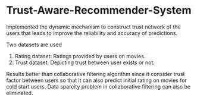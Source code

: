 # Trust-Aware-Recommender-System
Implemented the dynamic mechanism to construct trust network of the users that leads to improve the reliability and accuracy of predictions.

Two datasets are used
1. Rating dataset: Ratings provided by users on movies.
2. Trust dataset: Depicting trust between user exists or not.

Results better than collaborative filtering algorithm since it consider trust factor between users so that it can also predict initial
rating on movies for cold start users. Data sparcity problem in collaborative filtering can also be eliminated.
